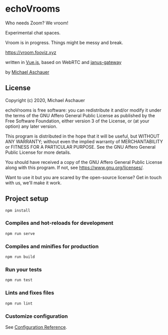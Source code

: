 # echoVrooms

Who needs Zoom? We vroom!

Experimental chat spaces.

Vroom is in progress. Things might be messy and break.

https://vroom.fooviz.xyz

written in [Vue.js](https://vuejs.org/), based on WebRTC and [janus-gateway](https://janus.conf.meetecho.com/) 

by [Michael Aschauer](https://m.ash.to/)




## License



Copyright (c) 2020, Michael Aschauer

echoVrooms is free software: you can redistribute it and/or modify it under the terms of the GNU Affero General Public License as published by the Free Software Foundation, either version 3 of the License, or (at your option) any later version.

This program is distributed in the hope that it will be useful, but WITHOUT ANY WARRANTY; without even the implied warranty of MERCHANTABILITY or FITNESS FOR A PARTICULAR PURPOSE.  See the GNU Affero General Public License for more details.

You should have received a copy of the GNU Affero General Public License along with this program. If not, see https://www.gnu.org/licenses/.

Want to use it but you are scared by the open-source license? 
Get in touch with us, we'll make it work.



## Project setup

```
npm install
```

### Compiles and hot-reloads for development

```
npm run serve
```

### Compiles and minifies for production

```
npm run build
```

### Run your tests

```
npm run test
```

### Lints and fixes files

```
npm run lint
```

### Customize configuration

See [Configuration Reference](https://cli.vuejs.org/config/).

